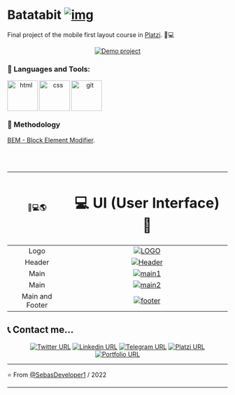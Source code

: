 # Batatabit [![img](https://i.postimg.cc/qM0SQLSb/Group-16.png "img")](http://https://i.postimg.cc/qM0SQLSb/Group-16.png "img")
Final project of the mobile first layout course in  [Platzi](https://platzi.com/cursos/mobile-first/ "Platzi"). 💚💻

  <p align="center">
 <a href="https://sebasdeveloper1.github.io/Batabit.gitub.io/">  <img alt="Demo project" src="https://img.shields.io/twitter/url?colorA=7209b7&colorB=480ca8&label=Demo project&logo=google-chrome&logoColor=white&style=for-the-badge&url=https%3A%2F%2Ftwitter.com%2FSebasDeveloper"></a>
  </p>

  
### 🔨 Languages and Tools:

 <div align="center">
<a href="https://developer.mozilla.org/es/docs/Web/HTML" target="_blank"> <img src="https://i.postimg.cc/mDdX2P3h/html.png" align="left" alt="html" title="html" height='70px'/> </a>

<a href="https://developer.mozilla.org/es/docs/Web/CSS" target="_blank"> <img src="https://i.postimg.cc/L5YT9N60/css.png" align="left" alt="css" title="css" height='70px'/> </a>

<a href="https://git-scm.com/" target="_blank"> <img src="https://i.postimg.cc/0jS9Y1yG/git-scm.png" align="left" alt="git" title="git" height='70px'/> </a>

</div>

</br>
</br>
</br>
</br>

### 📝 Methodology
[BEM - Block Element Modifier](http://getbem.com/ "BEM").

</br>
</br>

<div align="center">

|  🚀💻🌎 | <h1>💻 UI (User Interface) 🚀</h2>  |
| :------------: | :------------: |
|  Logo |   [![LOGO](https://i.postimg.cc/BnJ3LsJv/lOGO.png "LOGO")](httphttps://i.postimg.cc/BnJ3LsJv/lOGO.png:// "LOGO")  |
| Header  | [![Header](https://i.postimg.cc/Jh2C2kZy/1.png "Header")](http://https://i.postimg.cc/Jh2C2kZy/1.png "Header")  |
| Main  | [![main1](https://i.postimg.cc/QMtrmb9G/2.png "main1")](http://https://i.postimg.cc/QMtrmb9G/2.png "main1")  |
|  Main | [![main2](https://i.postimg.cc/hjQRWt12/3.png "main2")](http://https://i.postimg.cc/hjQRWt12/3.png "main2")  |
| Main and Footer  | [![footer](https://i.postimg.cc/NFhqgvNB/4.png "footer")](http://https://i.postimg.cc/NFhqgvNB/4.png "footer")  |

</div>

## 📞 Contact me...

  <p align="center">
 <a href="https://twitter.com/SebasDeveloper">  <img alt="Twitter URL" src="https://img.shields.io/twitter/url?color=00b4d8&label=twitter&logo=twitter&style=for-the-badge&url=https%3A%2F%2Ftwitter.com%2FSebasDeveloper"></a>
 <a  href="https://linkedin.com/in/sebas-developer">  <img alt="Linkedin URL" src="https://img.shields.io/twitter/url?color=0077b6&label=linkedin&logo=linkedin&style=for-the-badge&url=https%3A%2F%2Flinkedin.com%2Fin%2Fsebas-developer"></a>
  <a  href="https://t.me/JSPedroza">  <img alt="Telegram URL" src="https://img.shields.io/twitter/url?color=0096c7&label=telegram&logo=telegram&style=for-the-badge&url=https%3A%2F%2Flinkedin.com%2Fin%2Fsebas-developer"></a>
  <a  href="https://platzi.com/p/SebasDeveloper/">  <img alt="Platzi URL" src="https://img.shields.io/twitter/url?color=access&label=Platzi&logo=platzi&style=for-the-badge&url=https%3A%2F%2Flinkedin.com%2Fin%2Fsebas-developer"></a>
  <a  href="https://sebasdeveloper1.github.io/PortafolioSebastian.github.io/">  <img alt="Portfolio URL" src="https://img.shields.io/twitter/url?color=48cae4&label=Website&logo=google-chrome&logoColor=white&style=for-the-badge&url=https%3A%2F%2Flinkedin.com%2Fin%2Fsebas-developer"></a>
  </p>

---


⭐️ From [@SebasDeveloper1](https://github.com/SebasDeveloper1) / 2022


---

